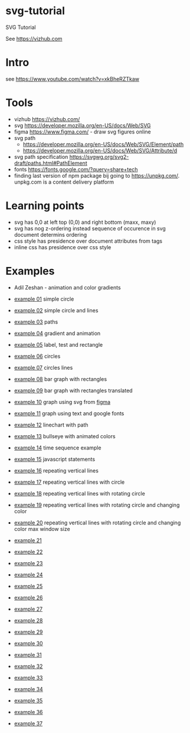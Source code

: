 # svg-tutorial
SVG Tutorial

See https://vizhub.com

# Intro
see https://www.youtube.com/watch?v=xkBheRZTkaw

# Tools
- vizhub https://vizhub.com/
- svg https://developer.mozilla.org/en-US/docs/Web/SVG
- figma https://www.figma.com/ - draw svg figures online
- svg path
    - https://developer.mozilla.org/en-US/docs/Web/SVG/Element/path
    - https://developer.mozilla.org/en-US/docs/Web/SVG/Attribute/d
- svg path specification https://svgwg.org/svg2-draft/paths.html#PathElement
- fonts https://fonts.google.com/?query=share+tech
- finding last version of npm package bij going to https://unpkg.com/<packagename>. unpkg.com is a content delivery platform

# Learning points
- svg has 0,0 at left top (0,0) and right bottom (maxx, maxy)
- svg has nog z-ordering instead sequence of occurence in svg document determins ordering
- css style has presidence over document attributes from tags
- inline css has presidence over css style

# Examples
- Adil Zeshan - animation and color gradients

- [example 01](https://bvpelt.github.io/svg-tutorial/examples/example-01) simple circle
- [example 02](https://bvpelt.github.io/svg-tutorial/examples/example-02) simple circle and lines
- [example 03](https://bvpelt.github.io/svg-tutorial/examples/example-03) paths
- [example 04](https://bvpelt.github.io/svg-tutorial/examples/example-04) gradient and animation
- [example 05](https://bvpelt.github.io/svg-tutorial/examples/example-05) label, test and rectangle
- [example 06](https://bvpelt.github.io/svg-tutorial/examples/example-06) circles
- [example 07](https://bvpelt.github.io/svg-tutorial/examples/example-07) circles lines
- [example 08](https://bvpelt.github.io/svg-tutorial/examples/example-08) bar graph with rectangles
- [example 09](https://bvpelt.github.io/svg-tutorial/examples/example-09) bar graph with rectangles translated
- [example 10](https://bvpelt.github.io/svg-tutorial/examples/example-10) graph using svg from [figma](https://www.figma.com/)
- [example 11](https://bvpelt.github.io/svg-tutorial/examples/example-11) graph using text and google fonts
- [example 12](https://bvpelt.github.io/svg-tutorial/examples/example-12) linechart with path
- [example 13](https://bvpelt.github.io/svg-tutorial/examples/example-13) bullseye with animated colors
- [example 14](https://bvpelt.github.io/svg-tutorial/examples/example-14) time sequence example
- [example 15](https://bvpelt.github.io/svg-tutorial/examples/example-15) javascript statements
- [example 16](https://bvpelt.github.io/svg-tutorial/examples/example-16) repeating vertical lines
- [example 17](https://bvpelt.github.io/svg-tutorial/examples/example-17) repeating vertical lines with circle
- [example 18](https://bvpelt.github.io/svg-tutorial/examples/example-18) repeating vertical lines with rotating circle
- [example 19](https://bvpelt.github.io/svg-tutorial/examples/example-19) repeating vertical lines with rotating circle and changing color
- [example 20](https://bvpelt.github.io/svg-tutorial/examples/example-20) repeating vertical lines with rotating circle and changing color max window size
- [example 21](https://bvpelt.github.io/svg-tutorial/examples/example-21)
- [example 22](https://bvpelt.github.io/svg-tutorial/examples/example-22)    
- [example 23](https://bvpelt.github.io/svg-tutorial/examples/example-23)
- [example 24](https://bvpelt.github.io/svg-tutorial/examples/example-24)
- [example 25](https://bvpelt.github.io/svg-tutorial/examples/example-25)
- [example 26](https://bvpelt.github.io/svg-tutorial/examples/example-26)
- [example 27](https://bvpelt.github.io/svg-tutorial/examples/example-27)
- [example 28](https://bvpelt.github.io/svg-tutorial/examples/example-28)
- [example 29](https://bvpelt.github.io/svg-tutorial/examples/example-29)
- [example 30](https://bvpelt.github.io/svg-tutorial/examples/example-30)
- [example 31](https://bvpelt.github.io/svg-tutorial/examples/example-31/docs)
- [example 32](https://bvpelt.github.io/svg-tutorial/examples/example-32/)
- [example 33](https://bvpelt.github.io/svg-tutorial/examples/example-33/)
- [example 34](https://bvpelt.github.io/svg-tutorial/examples/example-34/)
- [example 35](https://bvpelt.github.io/svg-tutorial/examples/example-35/)
- [example 36](https://bvpelt.github.io/svg-tutorial/examples/example-36/)
- [example 37](https://bvpelt.github.io/svg-tutorial/examples/example-37/)

